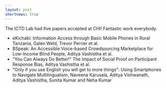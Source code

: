 ```yaml
---
layout: post
shortnews: true
---
```


The ICTD Lab had five papers accepted at CHI!  Fantastic work everybody.
<ul>
<li> eKichabi: Information Access through Basic Mobile Phones in Rural Tanzania,  Galen Weld, Trevor Perrier et al.
<li> BSpeak: An Accessible Voice-based Crowdsourcing Marketplace for Low-Income Blind People,  Aditya Vashistha et al.
<li> "You Can Always Do Better!" The Impact of Social Proof on Participant Response Bias,  Aditya Vashistha et al.
<li> "Only if you use English you will get to more things": Using Smartphones to Navigate Multilingualism,  Naveena Karusala, Aditya Vishwanath, Aditya Vashistha, Sunita Kumar and Neha Kumar

</ul>



